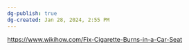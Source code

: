 ```yaml
---
dg-publish: true
dg-created: Jan 28, 2024, 2:55 PM
---
```


https://www.wikihow.com/Fix-Cigarette-Burns-in-a-Car-Seat